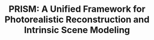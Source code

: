 ---
title: "PRISM: A Unified Framework for Photorealistic Reconstruction and Intrinsic Scene Modeling"
venue: arXiv.
year: 2025
#externalurl: https://supergaussian.github.io
authors: 
- Alara Dirik
- Tuanfeng Wang
- Duygu Ceylan
- Stefanos Zafeiriou
- Anna Frühstück
thumbnail: assets/publications/supergaussian.png
links:
- name: PDF
  type: pdf
  url: 'https://arxiv.org/pdf/2504.14219'
- name: arXiv
  type: arxiv 
  url: 'https://arxiv.org/abs/2504.14219'
citation: 
  linkname: prism
  text: >
    @article{Dirik2025PRISM,<br>
      &nbsp;&nbsp;title = {{PRISM}: A Unified Framework for Photorealistic Reconstruction and Intrinsic Scene Modeling},<br>
      &nbsp;&nbsp;author = {Dirik, Alara and Wang, Tuanfeng and Ceylan, Duygu and Zafeiriou, Stefanos and Fr{\"u}hst{\"u}ck, Anna},<br>
      &nbsp;&nbsp;journal = {arXiv preprint arXiv:2504.14219},<br>
      &nbsp;&nbsp;year = {2025},<br>
    }
---